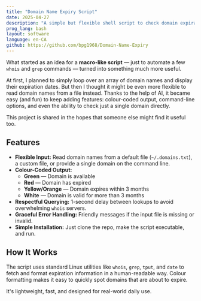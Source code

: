 ```yaml
---
title: "Domain Name Expiry Script"
date: 2025-04-27
description: "A simple but flexible shell script to check domain expiration dates, enhanced with colour-coded output and command-line options."
prog_lang: bash
layout:	software
language: en-CA
github: https://github.com/bpg1968/Domain-Name-Expiry
---
```


What started as an idea for a **macro-like script** — just to automate a few `whois` and `grep` commands — turned into something much more useful.

At first, I planned to simply loop over an array of domain names and display their expiration dates. But then I thought it might be even more flexible to read domain names from a file instead. Thanks to the help of AI, it became easy (and fun) to keep adding features: colour-coded output, command-line options, and even the ability to check just a single domain directly.

This project is shared in the hopes that someone else might find it useful too.

## Features

- **Flexible Input:** Read domain names from a default file (`~/.domains.txt`), a custom file, or provide a single domain on the command line.
- **Colour-Coded Output:**  
  - **Green** — Domain is available  
  - **Red** — Domain has expired  
  - **Yellow/Orange** — Domain expires within 3 months  
  - **White** — Domain is valid for more than 3 months
- **Respectful Querying:** 1-second delay between lookups to avoid overwhelming `whois` servers.
- **Graceful Error Handling:** Friendly messages if the input file is missing or invalid.
- **Simple Installation:** Just clone the repo, make the script executable, and run.

## How It Works

The script uses standard Linux utilities like `whois`, `grep`, `tput`, and `date` to fetch and format expiration information in a human-readable way. Colour formatting makes it easy to quickly spot domains that are about to expire.

It's lightweight, fast, and designed for real-world daily use.

